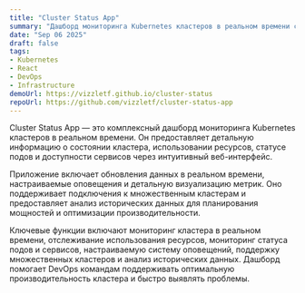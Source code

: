 ```yaml
---
title: "Cluster Status App"
summary: "Дашборд мониторинга Kubernetes кластеров в реальном времени с проверками состояния, отслеживанием использования ресурсов и управлением оповещениями для комплексного надзора за инфраструктурой."
date: "Sep 06 2025"
draft: false
tags:
- Kubernetes
- React
- DevOps
- Infrastructure
demoUrl: https://vizzletf.github.io/cluster-status
repoUrl: https://github.com/vizzletf/cluster-status-app
---
```


Cluster Status App — это комплексный дашборд мониторинга Kubernetes кластеров в реальном времени. Он предоставляет детальную информацию о состоянии кластера, использовании ресурсов, статусе подов и доступности сервисов через интуитивный веб-интерфейс.

Приложение включает обновления данных в реальном времени, настраиваемые оповещения и детальную визуализацию метрик. Оно поддерживает подключения к множественным кластерам и предоставляет анализ исторических данных для планирования мощностей и оптимизации производительности.

Ключевые функции включают мониторинг кластера в реальном времени, отслеживание использования ресурсов, мониторинг статуса подов и сервисов, настраиваемую систему оповещений, поддержку множественных кластеров и анализ исторических данных. Дашборд помогает DevOps командам поддерживать оптимальную производительность кластера и быстро выявлять проблемы.